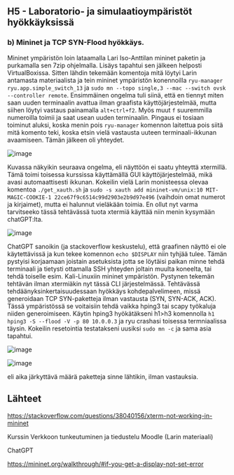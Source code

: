 ## H5 - Laboratorio- ja simulaatioympäristöt hyökkäyksissä

### b) Mininet ja TCP SYN-Flood hyökkäys.

Mininet ympäristön loin lataamalla Lari Iso-Anttilan mininet paketin ja purkamalla sen 7zip ohjelmalla. Lisäys tapahtui sen jälkeen helposti VirtualBoxissa.
Sitten lähdin tekemään komentoja mitä löytyi Larin antamasta materiaalista ja tein mininet ympäristön konennoilla `ryu-manager ryu.app.simple_switch_13` ja `sudo mn --topo single,3 --mac --switch ovsk --controller remote`. Ensimmäinen ongelma tuli siinä, että en tiennyt miten saan uuden terminaalin avattua ilman graafista käyttöjärjestelmää, mutta siihen löytyi vastaus painamalla `alt+ctrl+f2`. Myös muut `f` suuremmilla numeroilla toimii ja saat usean uuden terminaalin. Pingaus ei tosiaan toiminut aluksi, koska menin pois `ryu-manager` komennon laitettua pois siitä mitä komento teki, koska etsin vielä vastausta uuteen terminaali-ikkunan avaamiseen. Tämän jälkeen oli yhteydet. 

![image](https://github.com/user-attachments/assets/890b5a16-c79b-417a-946f-edc47001894f)

Kuvassa näkyikin seuraava ongelma, eli näyttöön ei saatu yhteyttä xtermillä. Tämä toimi toisessa kurssissa käyttämällä GUI käyttöjärjestelmää, mikä avasi automaattisesti ikkunan. Kokeilin vielä Larin monisteessa olevaa komentoa `./get_xauth.sh` ja `sudo -s xauth add mininet-vm/unix:10 MIT-MAGIC-COOKIE-1 22ce67f9c6514c99d2903e2b9d97e496` (vaihdoin omat numerot ja kirjaimet), mutta ei halunnut vieläkään toimia. En ollut nyt varma tarvitseeko tässä tehtävässä tuota xtermiä käyttää niin menin kysymään chatGPT:lta. 

![image](https://github.com/user-attachments/assets/9a3ad406-0e39-49b4-b57c-2ade695d3943)

ChatGPT sanoikin (ja stackoverflow keskustelu), että graafinen näyttö ei ole käytettävissä ja kun tekee komennon `echo $DISPLAY` niin tyhjää tulee. Tämän pystyisi korjaamaan joistain asetuksista jotta se löytäisi paikan minne tehdä terminaali ja tietysti ottamalla SSH yhteyden joltain muulta koneelta, tai tehdä toiselle esim. Kali-Linuxiin mininet ympäristön. Pystynen tekemän tehtävän ilman xtermiäkin nyt tässä CLI järjestelmässä. Tehtävässä tehdäänyksinkertaisuudessaan hyökkäys kohdepalvelimeen, missä generoidaan TCP SYN-paketteja ilman vastausta (SYN, SYN-ACK, ACK). Tässä ympäristössä se voitaisiin tehdä vaikka hping3 tai scapy työkaluja niiden generoimiseen. Käytin hping3 hyökätäkseni h1>h3 komennolla `h1 hping3 -S --flood -V -p 80 10.0.0.3` ja ryu crashasi toisessa termniaalissa täysin. Kokeilin resetointia testatakseni uusiksi `sudo mn -c` ja sama asia tapahtui.

![image](https://github.com/user-attachments/assets/95208d16-eea2-44a7-b848-ccc00ada708d)

![image](https://github.com/user-attachments/assets/cc18377d-2ea5-4914-ba05-8a60a45d8f14)

eli aika järkyttävä määrä paketteja sinne lähtikin, ilman vastauksia. 

## Lähteet

https://stackoverflow.com/questions/38040156/xterm-not-working-in-mininet

Kurssin Verkkoon tunkeutuminen ja tiedustelu Moodle (Larin materiaali)

ChatGPT

https://mininet.org/walkthrough/#if-you-get-a-display-not-set-error
